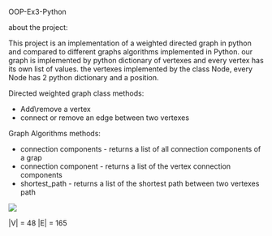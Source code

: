 OOP-Ex3-Python

about the project:

This project is an implementation of a weighted directed graph in python and compared to different graphs algorithms implemented in Python.
our graph is implemented by python dictionary of vertexes and every vertex has its own list of values.
the vertexes implemented by the class Node, every Node has 2 python dictionary and a position.

Directed weighted graph class methods:

  * Add\remove a vertex  
  * connect or remove an edge between two vertexes

Graph Algorithms methods:

  * connection components - returns a list of all connection components of a grap
  * connection component - returns a list of the vertex connection components
  * shortest_path - returns a list of the shortest path between two vertexes path

![](https://user-images.githubusercontent.com/74258456/104630513-8078f200-56a3-11eb-8de5-3f12ba87820c.png)

|V| = 48
|E| = 165

